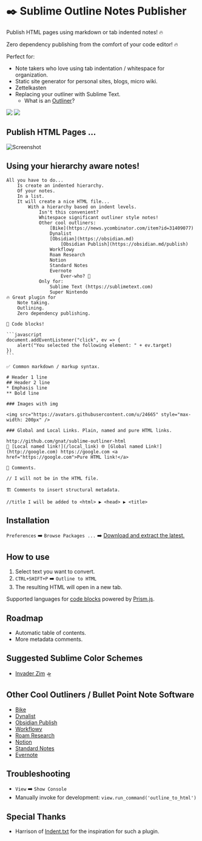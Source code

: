 # ✒️ Sublime Outline Notes Publisher
Publish HTML pages using markdown or tab indented notes! 🔥

Zero dependency publishing from the comfort of your code editor! 🔥

Perfect for:

* Note takers who love using tab indentation / whitespace for organization.
* Static site generator for personal sites, blogs, micro wiki.
* Zettelkasten
* Replacing your outliner with Sublime Text.
  * What is an [Outliner](https://en.wikipedia.org/wiki/Outliner)?

<a href="https://github.com/gnat/sublime-outline-notes-publisher/tags">
    <img src="https://img.shields.io/github/v/tag/gnat/sublime-outline-notes-publisher?label=release&style=for-the-badge&color=%230288D1" /></a>
<!--<a href="https://packagecontrol.io/packages/Sublime%20Outline%20Notes%20Publisher">
    <img src="https://img.shields.io/packagecontrol/dt/Sublime%20Outline%20Notes%20Publisher?style=for-the-badge&color=%2315b713" /></a>-->
<a href="https://www.sublimetext.com/">
    <img src="https://img.shields.io/badge/Only%20For-Sublime-ff9800?logo=sublime%20text&style=for-the-badge" /></a>

## Publish HTML Pages ...

![Screenshot](https://user-images.githubusercontent.com/24665/169327275-2b53060d-22ce-40b5-90d1-10c5399d81c2.png)

## Using your hierarchy aware notes!

````
All you have to do...
    Is create an indented hierarchy.
    Of your notes.
    In a list.
    It will create a nice HTML file...
        With a hierarchy based on indent levels.
            Isn't this convenient?
            Whitespace significant outliner style notes!
            Other cool outliners:
                [Bike](https://news.ycombinator.com/item?id=31409077)
                Dynalist
                [Obsidian](https://obsidian.md)
                    [Obsidian Publish](https://obsidian.md/publish)
                Workflowy
                Roam Research
                Notion
                Standard Notes
                Evernote
                    Ever-who? 🐘
            Only for:
                Sublime Text (https://sublimetext.com)
                Super Nintendo
🔥 Great plugin for
    Note taking.
    Outlining.
    Zero dependency publishing.

🚧 Code blocks!

```javascript
document.addEventListener("click", ev => {
    alert("You selected the following element: " + ev.target)
})
```

✅ Common markdown / markup syntax.

# Header 1 line
## Header 2 line
* Emphasis line
** Bold line

### Images with img

<img src="https://avatars.githubusercontent.com/u/24665" style="max-width: 200px" />

### Global and Local Links. Plain, named and pure HTML links.

http://github.com/gnat/sublime-outliner-html
🔗 [Local named link!](/local_link) 🌐 [Global named Link!](http://google.com) https://google.com <a href="https://google.com">Pure HTML link!</a>

💬 Comments.

// I will not be in the HTML file.

🏗️ Comments to insert structural metadata.

//title I will be added to <html> ▶️ <head> ▶️ <title>
````

## Installation

`Preferences` ➡️ `Browse Packages ...` ➡️ [Download and extract the latest.](https://github.com/gnat/sublime-outline-notes-publisher/archive/refs/heads/main.zip)

## How to use

1. Select text you want to convert.
2. `CTRL+SHIFT+P` ➡️ `Outline to HTML`
3. The resulting HTML will open in a new tab.

Supported languages for [code blocks](https://prismjs.com/#supported-languages) powered by [Prism.js](https://prismjs.com).

## Roadmap

* Automatic table of contents.
* More metadata comments.

## Suggested Sublime Color Schemes

* [Invader Zim](https://github.com/gnat/sublime-invader-zim) 🛸

## Other Cool Outliners / Bullet Point Note Software

* [Bike](https://www.hogbaysoftware.com/bike/)
* [Dynalist](https://dynalist.io/)
* [Obsidian Publish](https://obsidian.md/publish)
* [Workflowy](https://workflowy.com/)
* [Roam Research](https://roamresearch.com/)
* [Notion](https://www.notion.so/)
* [Standard Notes](https://standardnotes.com/)
* [Evernote](https://www.evernote.com/)

## Troubleshooting

* `View` ➡️ `Show Console`
* Manually invoke for development: `view.run_command('outline_to_html')`

## Special Thanks

* Harrison of [Indent.txt](https://github.com/Harrison-M/indent.txt) for the inspiration for such a plugin.
